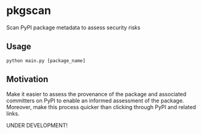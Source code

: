 # pkgscan
Scan PyPI package metadata to assess security risks

## Usage
`python main.py [package_name]`

## Motivation
Make it easier to assess the provenance of the package and associated committers
on PyPI to enable an informed assessment of the package. Moreover, make this
process quicker than clicking through PyPI and related links.

UNDER DEVELOPMENT!
